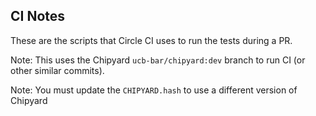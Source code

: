 CI Notes
----------------

These are the scripts that Circle CI uses to run the tests during a PR.

Note: This uses the Chipyard `ucb-bar/chipyard:dev` branch to run CI (or other similar commits).

Note: You must update the `CHIPYARD.hash` to use a different version of Chipyard
